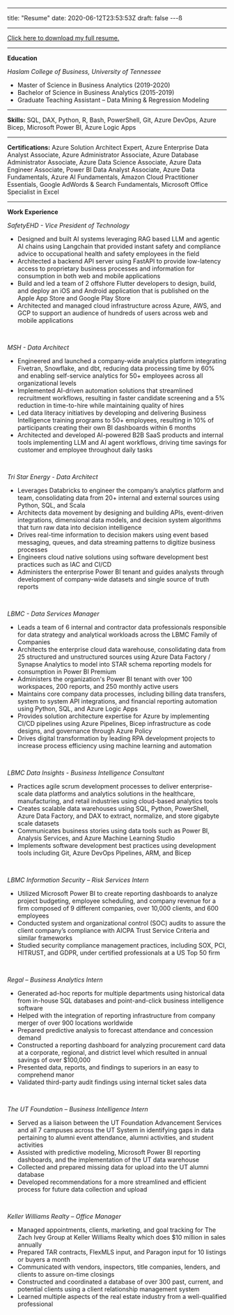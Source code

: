 ---
title: "Resume"
date: 2020-06-12T23:53:53Z
draft: false
---ß

***
[Click here to download my full resume.](/img/resume.pdf)

***
**Education**

*Haslam College of Business, University of Tennessee*

* Master of Science in Business Analytics (2019-2020)
* Bachelor of Science in Business Analytics (2015-2019)
* Graduate Teaching Assistant – Data Mining & Regression Modeling

***
**Skills:**
SQL, DAX, Python, R, Bash, PowerShell, Git, Azure DevOps, Azure Bicep, Microsoft Power BI, Azure Logic Apps

***
**Certifications:**
Azure Solution Architect Expert, Azure Enterprise Data Analyst Associate, Azure Administrator Associate, Azure Database Administrator Associate, Azure Data Science Associate, Azure Data Engineer Associate, Power BI Data Analyst Associate, Azure Data Fundamentals, Azure AI Fundamentals, Amazon Cloud Practitioner Essentials, Google AdWords & Search Fundamentals, Microsoft Office Specialist in Excel

***

**Work Experience**

*SafetyEHD - Vice President of Technology*

* Designed and built AI systems leveraging RAG based LLM and agentic AI chains using Langchain that provided instant safety and compliance advice to occupational health and safety employees in the field
* Architected a backend API server using FastAPI to provide low-latency access to proprietary business processes and information for consumption in both web and mobile applications
* Build and led a team of 2 offshore Flutter developers to design, build, and deploy an iOS and Android application that is published on the Apple App Store and Google Play Store
* Architected and managed cloud infrastructure across Azure, AWS, and GCP to support an audience of hundreds of users across web and mobile applications

&nbsp;

*MSH - Data Architect*

* Engineered and launched a company-wide analytics platform integrating Fivetran, Snowflake, and dbt, reducing data processing time by 60% and enabling self-service analytics for 50+ employees across all organizational levels
* Implemented AI-driven automation solutions that streamlined recruitment workflows, resulting in faster candidate screening and a 5% reduction in time-to-hire while maintaining quality of hires
* Led data literacy initiatives by developing and delivering Business Intelligence training programs to 50+ employees, resulting in 10% of participants creating their own BI dashboards within 6 months
* Architected and developed AI-powered B2B SaaS products and internal tools implementing LLM and AI agent workflows, driving time savings for customer and employee throughout daily tasks 

&nbsp;

*Tri Star Energy - Data Architect*

* Leverages Databricks to engineer the company’s analytics platform and team, consolidating data from 20+ internal and external sources using Python, SQL, and Scala
* Architects data movement by designing and building APIs, event-driven integrations, dimensional data models, and decision system algorithms that turn raw data into decision intelligence
* Drives real-time information to decision makers using event based messaging, queues, and data streaming patterns to digitize business processes
* Engineers cloud native solutions using software development best practices such as IAC and CI/CD
* Administers the enterprise Power BI tenant and guides analysts through development of company-wide datasets and single source of truth reports

&nbsp;

*LBMC - Data Services Manager*

* Leads a team of 6 internal and contractor data professionals responsible for data strategy and analytical workloads across the LBMC Family of Companies
* Architects the enterprise cloud data warehouse, consolidating data from 25 structured and unstructured sources using Azure Data Factory / Synapse Analytics to model into STAR schema reporting models for consumption in Power BI Premium
* Administers the organization's Power BI tenant with over 100 workspaces, 200 reports, and 250 monthly active users
* Maintains core company data processes, including billing data transfers, system to system API integrations, and financial reporting automation using Python, SQL, and Azure Logic Apps
* Provides solution architecture expertise for Azure by implementing CI/CD pipelines using Azure Pipelines, Bicep infrastructure as code designs, and governance through Azure Policy
* Drives digital transformation by leading RPA development projects to increase process efficiency using machine learning and automation

&nbsp;

*LBMC Data Insights - Business Intelligence Consultant*

* Practices agile scrum development processes to deliver enterprise-scale data platforms and analytics solutions in
the healthcare, manufacturing, and retail industries using cloud-based analytics tools
* Creates scalable data warehouses using SQL, Python, PowerShell, Azure Data Factory, and DAX to extract,
normalize, and store gigabyte scale datasets
* Communicates business stories using data tools such as Power BI, Analysis Services, and Azure Machine Learning
Studio
* Implements software development best practices using development tools including Git, Azure DevOps Pipelines,
ARM, and Bicep

&nbsp;

*LBMC Information Security – Risk Services Intern*

* Utilized Microsoft Power BI to create reporting dashboards to analyze project budgeting, employee scheduling, and company revenue for a firm composed of 9 different companies, over 10,000 clients, and 600 employees
* Conducted system and organizational control (SOC) audits to assure the client company’s compliance with AICPA Trust Service Criteria and similar frameworks
* Studied security compliance management practices, including SOX, PCI, HITRUST, and GDPR, under certified professionals at a US Top 50 firm

&nbsp;

*Regal – Business Analytics Intern*

* Generated ad-hoc reports for multiple departments using historical data from in-house SQL databases and point-and-click business intelligence software
* Helped with the integration of reporting infrastructure from company merger of over 900 locations worldwide
* Prepared predictive analysis to forecast attendance and concession demand
* Constructed a reporting dashboard for analyzing procurement card data at a corporate, regional, and district level which resulted in annual savings of over $100,000
* Presented data, reports, and findings to superiors in an easy to comprehend manor
* Validated third-party audit findings using internal ticket sales data

&nbsp;

*The UT Foundation – Business Intelligence Intern*

* Served as a liaison between the UT Foundation Advancement Services and all 7 campuses across the UT System in identifying gaps in data pertaining to alumni event attendance, alumni activities, and student activities
* Assisted with predictive modeling, Microsoft Power BI reporting dashboards, and the implementation of the UT data warehouse
* Collected and prepared missing data for upload into the UT alumni database
* Developed recommendations for a more streamlined and efficient process for future data collection and upload

&nbsp;

*Keller Williams Realty – Office Manager*

* Managed appointments, clients, marketing, and goal tracking for The Zach Ivey Group at Keller Williams Realty which does $10 million in sales annually
* Prepared TAR contracts, FlexMLS input, and Paragon input for 10 listings or buyers a month
* Communicated with vendors, inspectors, title companies, lenders, and clients to assure on-time closings
* Constructed and coordinated a database of over 300 past, current, and potential clients using a client relationship management system
* Learned multiple aspects of the real estate industry from a well-qualified professional

